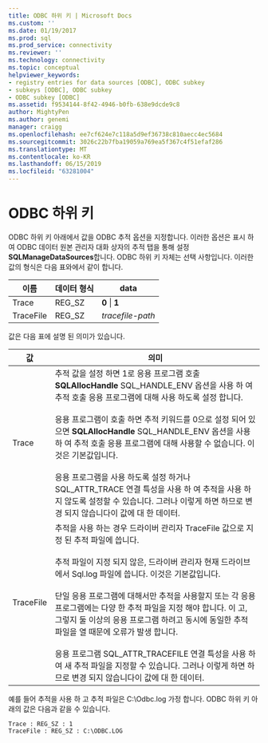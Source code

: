```yaml
---
title: ODBC 하위 키 | Microsoft Docs
ms.custom: ''
ms.date: 01/19/2017
ms.prod: sql
ms.prod_service: connectivity
ms.reviewer: ''
ms.technology: connectivity
ms.topic: conceptual
helpviewer_keywords:
- registry entries for data sources [ODBC], ODBC subkey
- subkeys [ODBC], ODBC subkey
- ODBC subkey [ODBC]
ms.assetid: f9534144-8f42-4946-b0fb-638e9dcde9c8
author: MightyPen
ms.author: genemi
manager: craigg
ms.openlocfilehash: ee7cf624e7c118a5d9ef36738c810aecc4ec5684
ms.sourcegitcommit: 3026c22b7fba19059a769ea5f367c4f51efaf286
ms.translationtype: MT
ms.contentlocale: ko-KR
ms.lasthandoff: 06/15/2019
ms.locfileid: "63281004"
---
```

# <a name="odbc-subkey"></a>ODBC 하위 키
ODBC 하위 키 아래에서 값을 ODBC 추적 옵션을 지정합니다. 이러한 옵션은 표시 하 여 ODBC 데이터 원본 관리자 대화 상자의 추적 탭을 통해 설정 **SQLManageDataSources**합니다. ODBC 하위 키 자체는 선택 사항입니다. 이러한 값의 형식은 다음 표와에서 같이 합니다.  
  
|이름|데이터 형식|data|  
|----------|---------------|----------|  
|Trace|REG_SZ|**0** &#124; **1**|  
|TraceFile|REG_SZ|*tracefile-path*|  
  
 값은 다음 표에 설명 된 의미가 있습니다.  
  
|값|의미|  
|-----------|-------------|  
|Trace|추적 값을 설정 하면 1로 응용 프로그램 호출 **SQLAllocHandle** SQL_HANDLE_ENV 옵션을 사용 하 여 추적 호출 응용 프로그램에 대해 사용 하도록 설정 합니다.<br /><br /> 응용 프로그램이 호출 하면 추적 키워드를 0으로 설정 되어 있으면 **SQLAllocHandle** SQL_HANDLE_ENV 옵션을 사용 하 여 추적 호출 응용 프로그램에 대해 사용할 수 없습니다. 이것은 기본값입니다.<br /><br /> 응용 프로그램을 사용 하도록 설정 하거나 SQL_ATTR_TRACE 연결 특성을 사용 하 여 추적을 사용 하지 않도록 설정할 수 있습니다. 그러나 이렇게 하면 하므로 변경 되지 않습니다이 값에 대 한 데이터.|  
|TraceFile|추적을 사용 하는 경우 드라이버 관리자 TraceFile 값으로 지정 된 추적 파일에 씁니다.<br /><br /> 추적 파일이 지정 되지 않은, 드라이버 관리자 현재 드라이브에서 Sql.log 파일에 씁니다. 이것은 기본값입니다.<br /><br /> 단일 응용 프로그램에 대해서만 추적을 사용할지 또는 각 응용 프로그램에는 다양 한 추적 파일을 지정 해야 합니다. 이 고, 그렇지 둘 이상의 응용 프로그램 하려고 동시에 동일한 추적 파일을 열 때문에 오류가 발생 합니다.<br /><br /> 응용 프로그램 SQL_ATTR_TRACEFILE 연결 특성을 사용 하 여 새 추적 파일을 지정할 수 있습니다. 그러나 이렇게 하면 하므로 변경 되지 않습니다이 값에 대 한 데이터.|  
  
 예를 들어 추적을 사용 하 고 추적 파일은 C:\Odbc.log 가정 합니다. ODBC 하위 키 아래의 값은 다음과 같을 수 있습니다.  
  
```  
Trace : REG_SZ : 1  
TraceFile : REG_SZ : C:\ODBC.LOG  
  
```
